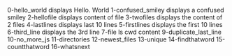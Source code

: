 0-hello_world displays Hello. World
1-confused_smiley displays a confused smiley
2-hellofile displays content of file
3-twofiles displays the content of 2 files
4-lastlines displays last 10 lines
5-firstlines displays the first 10 lines
6-third_line displays the 3rd line
7-file
ls cwd content
9-duplicate_last_line
10-no_more_js
11-directories
12-newest_files
13-unique
14-findthatword
15-countthatword
16-whatsnext
